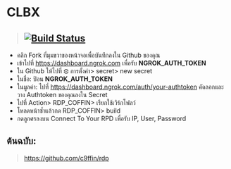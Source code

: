 # CLBX


> ## [![Build Status](https://travis-ci.org/joemccann/dillinger.svg?branch=master)](https://github.com/c9ffin/RDP_COFFIN/blob/main/.github/workflows/coffin.yml)


* คลิก Fork ที่มุมขวาของหน้าจอเพื่อบันทึกลงใน Github ของคุณ
* เข้าไปที่ https://dashboard.ngrok.com เพื่อรับ **NGROK_AUTH_TOKEN**
* ใน Github ให้ไปที่ ⚙ การตั้งค่า> secret> new secret
* ในชื่อ: ป้อน **NGROK_AUTH_TOKEN**
* ในมูลค่า: ไปที่ https://dashboard.ngrok.com/auth/your-authtoken คัดลอกและวาง Authtoken ของคุณลงใน Secret
* ไปที่ Action> RDP_COFFIN> เรียกใช้เวิร์กโฟลว์
* โหลดหน้าซ้ำแล้วกด RDP_COFFIN> build
* กดลูกศรลงบน Connect To Your RPD เพื่อรับ IP, User, Password

## ต้นฉบับ:
> https://github.com/c9ffin/rdp
